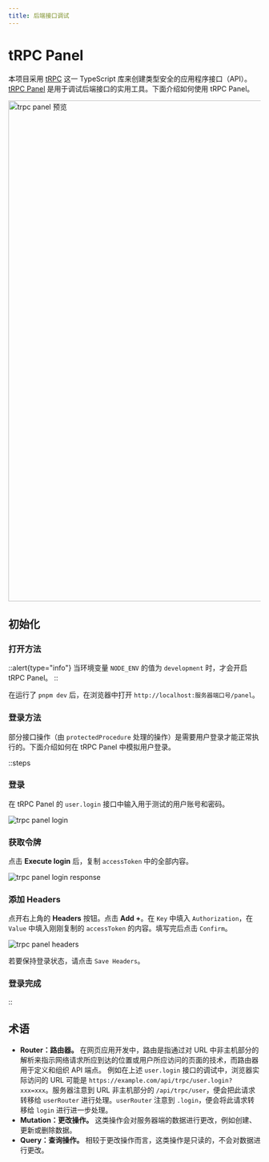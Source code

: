 ```yaml
---
title: 后端接口调试
---
```


# tRPC Panel

本项目采用 [tRPC](https://trpc.io) 这一 TypeScript 库来创建类型安全的应用程序接口（API）。[tRPC Panel](https://github.com/iway1/trpc-panel) 是用于调试后端接口的实用工具。下面介绍如何使用 tRPC Panel。

<img src="/trpc-panel-preview.png" width="1000" alt="trpc panel 预览">

## 初始化

### 打开方法

::alert{type="info"}
当环境变量 `NODE_ENV` 的值为 `development` 时，才会开启 tRPC Panel。
::

在运行了 `pnpm dev` 后，在浏览器中打开 `http://localhost:服务器端口号/panel`。

### 登录方法

部分接口操作（由 `protectedProcedure` 处理的操作）是需要用户登录才能正常执行的。下面介绍如何在 tRPC Panel 中模拟用户登录。

::steps
### 登录

在 tRPC Panel 的 `user.login` 接口中输入用于测试的用户账号和密码。

![trpc panel login](/trpc-panel-login.png)

### 获取令牌

点击 **Execute login** 后，复制 `accessToken` 中的全部内容。

![trpc panel login response](/trpc-panel-login-response.png)

### 添加 Headers

点开右上角的 **Headers** 按钮。点击 **Add +**。在 `Key` 中填入 `Authorization`，在 `Value` 中填入刚刚复制的 `accessToken` 的内容。填写完后点击 `Confirm`。

![trpc panel headers](/trpc-panel-header.png)

若要保持登录状态，请点击 `Save Headers`。

### 登录完成
::

## 术语

- **Router：路由器。**
  在网页应用开发中，路由是指通过对 URL 中非主机部分的解析来指示网络请求所应到达的位置或用户所应访问的页面的技术，而路由器用于定义和组织 API 端点。
  例如在上述 `user.login` 接口的调试中，浏览器实际访问的 URL 可能是 `https://example.com/api/trpc/user.login?xxx=xxx`。服务器注意到 URL 非主机部分的 `/api/trpc/user`，便会把此请求转移给 `userRouter` 进行处理。`userRouter` 注意到 `.login`，便会将此请求转移给 `login` 进行进一步处理。
- **Mutation：更改操作。**
  这类操作会对服务器端的数据进行更改，例如创建、更新或删除数据。
- **Query：查询操作。**
  相较于更改操作而言，这类操作是只读的，不会对数据进行更改。
